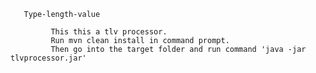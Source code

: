        Type-length-value
			 
			 This this a tlv processor.
			 Run mvn clean install in command prompt.
			 Then go into the target folder and run command 'java -jar tlvprocessor.jar'

